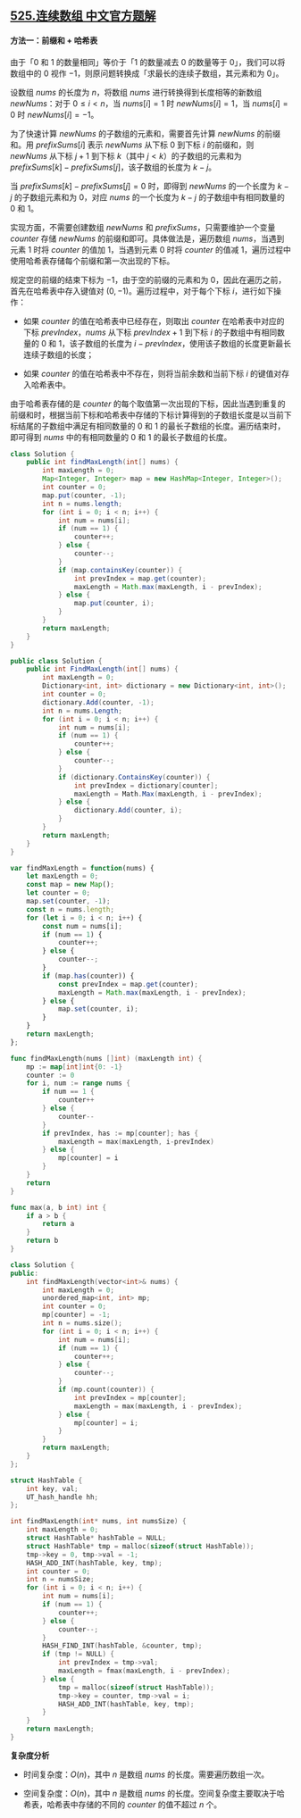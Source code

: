 ## [525.连续数组 中文官方题解](https://leetcode.cn/problems/contiguous-array/solutions/100000/lian-xu-shu-zu-by-leetcode-solution-mvnm)

#### 方法一：前缀和 + 哈希表

由于「$0$ 和 $1$ 的数量相同」等价于「$1$ 的数量减去 $0$ 的数量等于 $0$」，我们可以将数组中的 $0$ 视作 $-1$，则原问题转换成「求最长的连续子数组，其元素和为 $0$」。

设数组 $\textit{nums}$ 的长度为 $n$，将数组 $\textit{nums}$ 进行转换得到长度相等的新数组 $\textit{newNums}$：对于 $0 \le i<n$，当 $\textit{nums}[i]=1$ 时 $\textit{newNums}[i]=1$，当 $\textit{nums}[i]=0$ 时 $\textit{newNums}[i]=-1$。

为了快速计算 $\textit{newNums}$ 的子数组的元素和，需要首先计算 $\textit{newNums}$ 的前缀和。用 $\textit{prefixSums}[i]$ 表示 $\textit{newNums}$ 从下标 $0$ 到下标 $i$ 的前缀和，则 $\textit{newNums}$ 从下标 $j+1$ 到下标 $k$（其中 $j<k$）的子数组的元素和为 $\textit{prefixSums}[k]-\textit{prefixSums}[j]$，该子数组的长度为 $k-j$。

当 $\textit{prefixSums}[k]-\textit{prefixSums}[j]=0$ 时，即得到 $\textit{newNums}$ 的一个长度为 $k-j$ 的子数组元素和为 $0$，对应 $\textit{nums}$ 的一个长度为 $k-j$ 的子数组中有相同数量的 $0$ 和 $1$。

实现方面，不需要创建数组 $\textit{newNums}$ 和 $\textit{prefixSums}$，只需要维护一个变量 $\textit{counter}$ 存储 $\textit{newNums}$ 的前缀和即可。具体做法是，遍历数组 $\textit{nums}$，当遇到元素 $1$ 时将 $\textit{counter}$ 的值加 $1$，当遇到元素 $0$ 时将 $\textit{counter}$ 的值减 $1$，遍历过程中使用哈希表存储每个前缀和第一次出现的下标。

规定空的前缀的结束下标为 $-1$，由于空的前缀的元素和为 $0$，因此在遍历之前，首先在哈希表中存入键值对 $(0,-1)$。遍历过程中，对于每个下标 $i$，进行如下操作：

- 如果 $\textit{counter}$ 的值在哈希表中已经存在，则取出 $\textit{counter}$ 在哈希表中对应的下标 $\textit{prevIndex}$，$\textit{nums}$ 从下标 $\textit{prevIndex}+1$ 到下标 $i$ 的子数组中有相同数量的 $0$ 和 $1$，该子数组的长度为 $i-\textit{prevIndex}$，使用该子数组的长度更新最长连续子数组的长度；

- 如果 $\textit{counter}$ 的值在哈希表中不存在，则将当前余数和当前下标 $i$ 的键值对存入哈希表中。

由于哈希表存储的是 $\textit{counter}$ 的每个取值第一次出现的下标，因此当遇到重复的前缀和时，根据当前下标和哈希表中存储的下标计算得到的子数组长度是以当前下标结尾的子数组中满足有相同数量的 $0$ 和 $1$ 的最长子数组的长度。遍历结束时，即可得到 $\textit{nums}$ 中的有相同数量的 $0$ 和 $1$ 的最长子数组的长度。

```Java [sol1-Java]
class Solution {
    public int findMaxLength(int[] nums) {
        int maxLength = 0;
        Map<Integer, Integer> map = new HashMap<Integer, Integer>();
        int counter = 0;
        map.put(counter, -1);
        int n = nums.length;
        for (int i = 0; i < n; i++) {
            int num = nums[i];
            if (num == 1) {
                counter++;
            } else {
                counter--;
            }
            if (map.containsKey(counter)) {
                int prevIndex = map.get(counter);
                maxLength = Math.max(maxLength, i - prevIndex);
            } else {
                map.put(counter, i);
            }
        }
        return maxLength;
    }
}
```

```C# [sol1-C#]
public class Solution {
    public int FindMaxLength(int[] nums) {
        int maxLength = 0;
        Dictionary<int, int> dictionary = new Dictionary<int, int>();
        int counter = 0;
        dictionary.Add(counter, -1);
        int n = nums.Length;
        for (int i = 0; i < n; i++) {
            int num = nums[i];
            if (num == 1) {
                counter++;
            } else {
                counter--;
            }
            if (dictionary.ContainsKey(counter)) {
                int prevIndex = dictionary[counter];
                maxLength = Math.Max(maxLength, i - prevIndex);
            } else {
                dictionary.Add(counter, i);
            }
        }
        return maxLength;
    }
}
```

```JavaScript [sol1-JavaScript]
var findMaxLength = function(nums) {
    let maxLength = 0;
    const map = new Map();
    let counter = 0;
    map.set(counter, -1);
    const n = nums.length;
    for (let i = 0; i < n; i++) {
        const num = nums[i];
        if (num == 1) {
            counter++;
        } else {
            counter--;
        }
        if (map.has(counter)) {
            const prevIndex = map.get(counter);
            maxLength = Math.max(maxLength, i - prevIndex);
        } else {
            map.set(counter, i);
        }
    }
    return maxLength;
};
```

```go [sol1-Golang]
func findMaxLength(nums []int) (maxLength int) {
    mp := map[int]int{0: -1}
    counter := 0
    for i, num := range nums {
        if num == 1 {
            counter++
        } else {
            counter--
        }
        if prevIndex, has := mp[counter]; has {
            maxLength = max(maxLength, i-prevIndex)
        } else {
            mp[counter] = i
        }
    }
    return
}

func max(a, b int) int {
    if a > b {
        return a
    }
    return b
}
```

```C++ [sol1-C++]
class Solution {
public:
    int findMaxLength(vector<int>& nums) {
        int maxLength = 0;
        unordered_map<int, int> mp;
        int counter = 0;
        mp[counter] = -1;
        int n = nums.size();
        for (int i = 0; i < n; i++) {
            int num = nums[i];
            if (num == 1) {
                counter++;
            } else {
                counter--;
            }
            if (mp.count(counter)) {
                int prevIndex = mp[counter];
                maxLength = max(maxLength, i - prevIndex);
            } else {
                mp[counter] = i;
            }
        }
        return maxLength;
    }
};
```

```C [sol1-C]
struct HashTable {
    int key, val;
    UT_hash_handle hh;
};

int findMaxLength(int* nums, int numsSize) {
    int maxLength = 0;
    struct HashTable* hashTable = NULL;
    struct HashTable* tmp = malloc(sizeof(struct HashTable));
    tmp->key = 0, tmp->val = -1;
    HASH_ADD_INT(hashTable, key, tmp);
    int counter = 0;
    int n = numsSize;
    for (int i = 0; i < n; i++) {
        int num = nums[i];
        if (num == 1) {
            counter++;
        } else {
            counter--;
        }
        HASH_FIND_INT(hashTable, &counter, tmp);
        if (tmp != NULL) {
            int prevIndex = tmp->val;
            maxLength = fmax(maxLength, i - prevIndex);
        } else {
            tmp = malloc(sizeof(struct HashTable));
            tmp->key = counter, tmp->val = i;
            HASH_ADD_INT(hashTable, key, tmp);
        }
    }
    return maxLength;
}
```

**复杂度分析**

- 时间复杂度：$O(n)$，其中 $n$ 是数组 $\textit{nums}$ 的长度。需要遍历数组一次。

- 空间复杂度：$O(n)$，其中 $n$ 是数组 $\textit{nums}$ 的长度。空间复杂度主要取决于哈希表，哈希表中存储的不同的 $\textit{counter}$ 的值不超过 $n$ 个。
